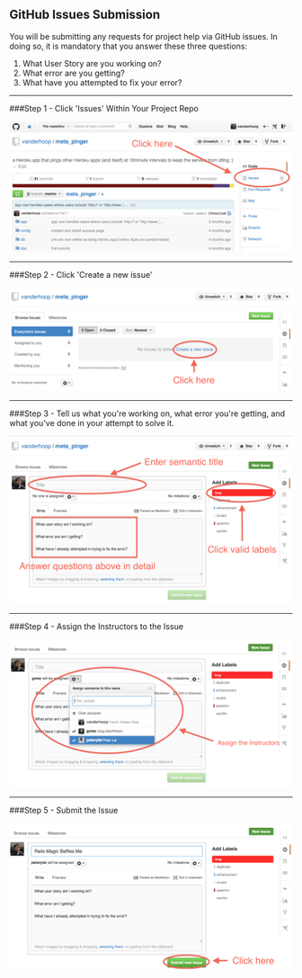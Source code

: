 ## GitHub Issues Submission

You will be submitting any requests for project help via GitHub issues. In doing so, it is mandatory that you answer these three questions:

1. What User Story are you working on?
1. What error are you getting?
1. What have you attempted to fix your error?

___
###Step 1 - Click 'Issues' Within Your Project Repo

![image](../screenshots/click_issues.png)
___
###Step 2 - Click 'Create a new issue'

![image](../screenshots/create_issue.png)
___

###Step 3 - Tell us what you're working on, what error you're getting, and what you've done in your attempt to solve it.

![image](../screenshots/fill_in_text_fields.png)
___

###Step 4 - Assign the Instructors to the Issue

![image](../screenshots/assign_instructors.png)

___

###Step 5 - Submit the Issue

![image](../screenshots/submit_issue.png)


